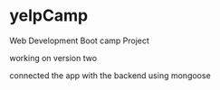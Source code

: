 # yelpCamp
Web Development Boot camp Project


<!-- Updated the current version to version two -->

working on version two

connected the app with the backend using mongoose
